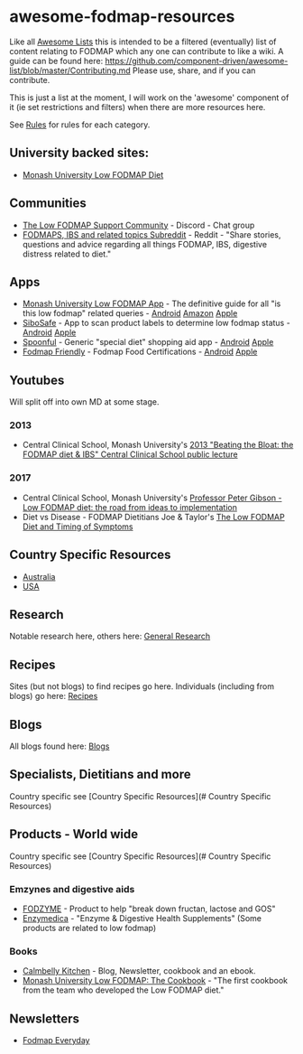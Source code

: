 # awesome-fodmap-resources

Like all [Awesome Lists](https://github.com/sindresorhus/awesome) this is intended to be a filtered (eventually) list of content relating to FODMAP which any one can contribute to like a wiki. A guide can be found here: https://github.com/component-driven/awesome-list/blob/master/Contributing.md Please use, share, and if you can contribute.

This is just a list at the moment, I will work on the 'awesome' component of it (ie set restrictions and filters) when there are more resources here.

See [Rules](rules.md) for rules for each category.

## University backed sites:

* [Monash University Low FODMAP Diet](https://www.monashfodmap.com/)

## Communities

* [The Low FODMAP Support Community](https://discord.gg/KexuQeXR) - Discord - Chat group
* [FODMAPS, IBS and related topics Subreddit](https://www.reddit.com/r/FODMAPS/) - Reddit - "Share stories, questions and advice regarding all things FODMAP, IBS, digestive distress related to diet."

## Apps

* [Monash University Low FODMAP App](http://www.monashfodmap.com/ibs-central/i-have-ibs/get-the-app/) - The definitive guide for all "is this low fodmap" related queries - [Android](https://play.google.com/store/apps/details?id=com.monashuniversity.fodmap) [Amazon](https://www.amazon.com/Monash-Uni-Low-FODMAP-Diet/dp/B07NQV376L) [Apple](https://itunes.apple.com/au/app/monash-university-low-fodmap-diet/id586149216?mt=8)
* [SiboSafe](https://www.sibosafe.com/) - App to scan product labels to determine low fodmap status - [Android](https://play.google.com/store/apps/details?id=com.app.sibosafe) [Apple](https://play.google.com/store/apps/details?id=com.app.sibosafe)
* [Spoonful](https://www.spoonfulapp.com/) - Generic "special diet" shopping aid app - [Android](https://play.google.com/store/apps/details?id=com.spoonful.eats&hl=en_US&gl=US) [Apple](https://apps.apple.com/us/app/spoonful-food-scanner/id1481914232)
* [Fodmap Friendly](https://fodmapfriendly.com/) - Fodmap Food Certifications - [Android](https://play.google.com/store/apps/details?id=com.foodmap&hl=en) [Apple](https://itunes.apple.com/au/app/fodmap-friendly/id1020195379?mt=8)

## Youtubes

Will split off into own MD at some stage.

### 2013

* Central Clinical School, Monash University's [2013 "Beating the Bloat: the FODMAP diet & IBS" Central Clinical School public lecture](https://www.youtube.com/watch?v=ByszVbFBPtY)

### 2017
* Central Clinical School, Monash University's [Professor Peter Gibson - Low FODMAP diet: the road from ideas to implementation](https://www.youtube.com/watch?v=UAovcNnb3XA)
* Diet vs Disease - FODMAP Dietitians Joe & Taylor's [The Low FODMAP Diet and Timing of Symptoms](https://www.youtube.com/watch?v=YIzjySTt7zA)

## Country Specific Resources

* [Australia](countries/australia.md)
* [USA](countries/usa.md)

## Research
Notable research here, others here: [General Research](research.md)

## Recipes

Sites (but not blogs) to find recipes go here. Individuals (including from blogs) go here: [Recipes](recipes.md)

## Blogs

All blogs found here: [Blogs](blogs.md)

## Specialists, Dietitians and more

Country specific see [Country Specific Resources](# Country Specific Resources)

## Products - World wide

Country specific see [Country Specific Resources](# Country Specific Resources)

### Emzynes and digestive aids

* [FODZYME](https://www.fodzyme.com/) - Product to help "break down fructan, lactose and GOS"
* [Enzymedica](https://enzymedica.com/) - "Enzyme & Digestive Health Supplements" (Some products are related to low fodmap)

### Books
* [Calmbelly Kitchen](https://www.calmbellykitchen.com/) - Blog, Newsletter, cookbook and an ebook.
* [Monash University Low FODMAP: The Cookbook](https://www.monashfodmap.com/the-cookbook/) - "The first cookbook from the team who developed the Low FODMAP diet."

## Newsletters

* [Fodmap Everyday](https://www.fodmapeveryday.com/)


